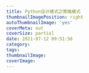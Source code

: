 ```yaml
---
title: Python设计模式之策略模式
thumbnailImagePosition: right
autoThumbnailImage: 'yes'
coverMeta: out
coverSize: partial
date: 2021-07-12 09:51:58
category:
tags:
thumbnailImage:
coverImage:
---
```


